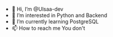 - 👋 Hi, I’m @Ulsaa-dev
- 👀 I’m interested in Python and Backend
- 🌱 I’m currently learning PostgreSQL
- 📫 How to reach me You don't
